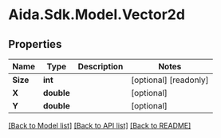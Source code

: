 # Aida.Sdk.Model.Vector2d

## Properties

Name | Type | Description | Notes
------------ | ------------- | ------------- | -------------
**Size** | **int** |  | [optional] [readonly] 
**X** | **double** |  | [optional] 
**Y** | **double** |  | [optional] 

[[Back to Model list]](../README.md#documentation-for-models) [[Back to API list]](../README.md#documentation-for-api-endpoints) [[Back to README]](../README.md)

